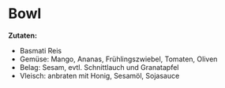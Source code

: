 # Bowl

**Zutaten:**

- Basmati Reis
- Gemüse: Mango, Ananas, Frühlingszwiebel, Tomaten, Oliven
- Belag: Sesam, evtl. Schnittlauch und Granatapfel
- Vleisch: anbraten mit Honig, Sesamöl, Sojasauce
